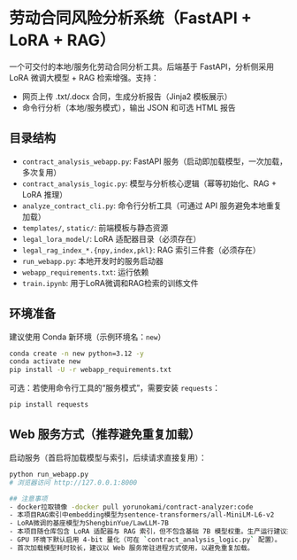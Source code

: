 # 劳动合同风险分析系统（FastAPI + LoRA + RAG）

一个可交付的本地/服务化劳动合同分析工具。后端基于 FastAPI，分析侧采用 LoRA 微调大模型 + RAG 检索增强。支持：
- 网页上传 .txt/.docx 合同，生成分析报告（Jinja2 模板展示）
- 命令行分析（本地/服务模式），输出 JSON 和可选 HTML 报告

## 目录结构
- `contract_analysis_webapp.py`: FastAPI 服务（启动即加载模型，一次加载，多次复用）
- `contract_analysis_logic.py`: 模型与分析核心逻辑（幂等初始化、RAG + LoRA 推理）
- `analyze_contract_cli.py`: 命令行分析工具（可通过 API 服务避免本地重复加载）
- `templates/`, `static/`: 前端模板与静态资源
- `legal_lora_model/`: LoRA 适配器目录（必须存在）
- `legal_rag_index_*.{npy,index,pkl}`: RAG 索引三件套（必须存在）
- `run_webapp.py`: 本地开发时的服务启动器
- `webapp_requirements.txt`: 运行依赖
- `train.ipynb`: 用于LoRA微调和RAG检索的训练文件

## 环境准备
建议使用 Conda 新环境（示例环境名：`new`）
```bash
conda create -n new python=3.12 -y
conda activate new
pip install -U -r webapp_requirements.txt
```

可选：若使用命令行工具的“服务模式”，需要安装 `requests`：
```bash
pip install requests
```

## Web 服务方式（推荐避免重复加载）
启动服务（首启将加载模型与索引，后续请求直接复用）：
```bash
python run_webapp.py
# 浏览器访问 http://127.0.0.1:8000

## 注意事项
- docker拉取镜像 -docker pull yorunokami/contract-analyzer:code
- 本项目RAG索引中embedding模型为sentence-transformers/all-MiniLM-L6-v2
- LoRA微调的基座模型为ShengbinYue/LawLLM-7B
- 本项目随仓库包含 LoRA 适配器与 RAG 索引，但不包含基础 7B 模型权重。生产运行建议提供本地基础模型路径，或允许在线拉取。
- GPU 环境下默认启用 4-bit 量化（可在 `contract_analysis_logic.py` 配置）。
- 首次加载模型耗时较长，建议以 Web 服务常驻进程方式使用，以避免重复加载。 